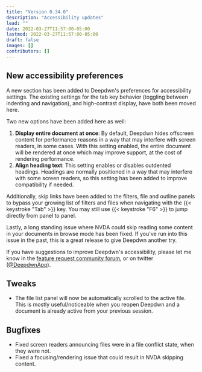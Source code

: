 ```yaml
---
title: "Version 0.34.0"
description: "Accessibility updates"
lead: ""
date: 2022-03-27T11:57:00-05:00
lastmod: 2022-03-27T11:57:00-05:00
draft: false
images: []
contributors: []
---
```


## New accessibility preferences

A new section has been added to Deepdwn's preferences for accessibility settings. The existing settings for the tab key behavior (toggling between indenting and navigation), and high-contrast display, have both been moved here.

Two new options have been added here as well:

1. **Display entire document at once**: By default, Deepdwn hides offscreen content for performance reasons in a way that may interfere with screen readers, in some cases. With this setting enabled, the entire document will be rendered at once which may improve support, at the cost of rendering performance.
2. **Align heading text**: This setting enables or disables outdented headings. Headings are normally positioned in a way that may interfere with some screen readers, so this setting has been added to improve compatibility if needed.

Additionally, skip links have been added to the filters, file and outline panels to bypass your growing list of filters and files when navigating with the {{< keystroke "Tab" >}} key. You may still use {{< keystroke "F6" >}} to jump directly from panel to panel.

Lastly, a long standing issue where NVDA could skip reading some content in your documents in browse mode has been fixed. If you've run into this issue in the past, this is a great release to give Deepdwn another try.

If you have suggestions to improve Deepdwn's accessibility, please let me know in the [feature request community forum](https://itch.io/board/1147312/requests), or on twitter ([@DeepdwnApp](https://twitter.com/DeepdwnApp)).

## Tweaks

* The file list panel will now be automatically scrolled to the active file. This is mostly useful/noticeable when you reopen Deepdwn and a document is already active from your previous session.

## Bugfixes

* Fixed screen readers announcing files were in a file conflict state, when they were not.
* Fixed a focusing/rendering issue that could result in NVDA skipping content.
